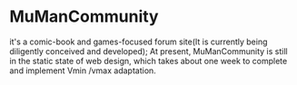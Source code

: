 # MuManCommunity
it's a comic-book and games-focused forum site(It is currently being diligently conceived and developed);
At present, MuManCommunity is still in the static state of web design, which takes about one week to complete and implement Vmin /vmax adaptation.

